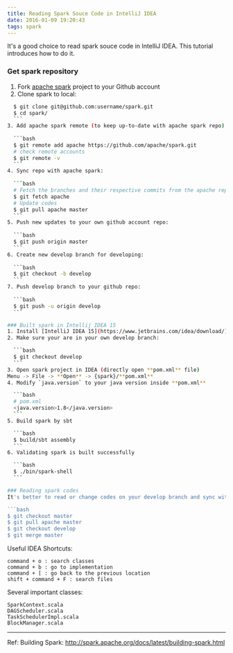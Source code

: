 ```yaml
---
title: Reading Spark Souce Code in IntelliJ IDEA
date: 2016-01-09 19:20:43
tags: spark
---
```


It's a good choice to read spark souce code in IntelliJ IDEA. This tutorial introduces how to do it.

### Get spark repository
1. Fork [apache spark](https://github.com/apache/spark) project to your Github account
2. Clone spark to local:
  
  ```bash
	$ git clone git@github.com:username/spark.git
	$ cd spark/
	```
3. Add apache spark remote (to keep up-to-date with apache spark repo):
	
	```bash
	$ git remote add apache https://github.com/apache/spark.git
	# check remote accounts
	$ git remote -v
	```
4. Sync repo with apache spark:
	
	```bash
	# Fetch the branches and their respective commits from the apache repo
	$ git fetch apache
	# Update codes
	$ git pull apache master
	```
5. Push new updates to your own github account repo:
	
	```bash
	$ git push origin master
	```
6. Create new develop branch for developing: 
	
	```bash
	$ git checkout -b develop
	```
7. Push develop branch to your github repo: 
	
	```bash
	$ git push -u origin develop
	```

### Built spark in Intellij IDEA 15
1. Install [IntelliJ IDEA 15](https://www.jetbrains.com/idea/download/) as well as [IDEA Scala Plugin](https://plugins.jetbrains.com/plugin/?id=1347)
2. Make sure your are in your own develop branch:

	```bash
	$ git checkout develop
	```
3. Open spark project in IDEA (directly open **pom.xml** file)
Menu -> File -> **Open** -> {spark}/**pom.xml** 
4. Modify `java.version` to your java version inside **pom.xml**

	```bash
	# pom.xml
	<java.version>1.8</java.version>
	```
5. Build spark by sbt

	```bash
	$ build/sbt assembly
	```
6. Validating spark is built successfully

	```bash
	$ ./bin/spark-shell
	```

### Reading spark codes
It's better to read or change codes on your develop branch and sync with apache spark repo inside master branch. So normally, you can update your develop branch by following commands:

```bash
$ git checkout master
$ git pull apache master
$ git checkout develop
$ git merge master
```
	
Useful IDEA Shortcuts:

	command + o : search classes
	command + b : go to implementation
	command + [ : go back to the previous location
	shift + command + F : search files 

Several important classes:

	SparkContext.scala 
	DAGScheduler.scala
	TaskSchedulerImpl.scala
	BlockManager.scala
	

------------------------------
Ref: Building Spark: http://spark.apache.org/docs/latest/building-spark.html


